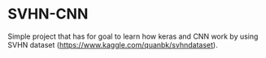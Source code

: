 # SVHN-CNN
Simple project that has for goal to learn how keras and CNN work by using SVHN dataset (https://www.kaggle.com/quanbk/svhndataset).
